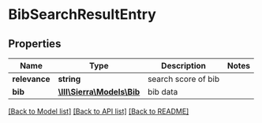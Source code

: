 # BibSearchResultEntry

## Properties
Name | Type | Description | Notes
------------ | ------------- | ------------- | -------------
**relevance** | **string** | search score of bib | 
**bib** | [**\III\Sierra\Models\Bib**](Bib.md) | bib data | 

[[Back to Model list]](../README.md#documentation-for-models) [[Back to API list]](../README.md#documentation-for-api-endpoints) [[Back to README]](../README.md)


